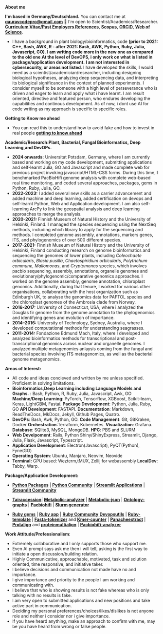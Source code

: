 **About me**

**I'm based in Germany/Deutschland.** You can contact me at **[gauravcodepro@gmail.com](mailto:gauravcodepro@gmail.com)** 🤝 I'm open to Scientist/Academics/Researcher. [**Curriculum Vitae/Past Employers References**](https://github.com/codecreatede/codecreatede/blob/main/Curriculum_Vitae_Gaurav_Sablok_2024.pdf), [**Scopus**](https://www.scopus.com/authid/detail.uri?authorId=36633064300), [**ORCID**](https://orcid.org/0000-0002-4157-9405), [**Web of Science**](https://www.webofscience.com/wos/author/record/C-5940-2014).

- I have a background in plant biology/bioinformatics, code **(prior to 2021: C++, Bash, AWK, R - after 2021: Bash, AWK, Python, Ruby, Julia, Javascript, GO)**. **I am writing code more in the new one as compared to the old one**.**At the level of DevOPS, i only work on what is listed in package/application development.** **I am not interested in cybersecurity, or areas not listed**. I have developed the skills, I would need as a scientist/academician/researcher, including designing biological hypotheses, analyzing deep sequencing data, and interpreting its biological significance in the context of planned experiments. I consider myself to be someone with a high level of perseverance who is driven and eager to learn and apply what i have learnt. I am result oriented, directive and featured person, who endures developing the capabilities and continous development. As of now, i dont use AI for code writing as my approach is specific to specific roles.

**Getting to Know me ahead**
- You can read this to understand how to avoid fake and how to invest in real people [**getting to know ahead**](https://drive.google.com/file/d/15Ws7Eez0DT4Usxz7hwSdS5fSPsoIISiz/view?usp=sharing)

**Academic/Research:Plant, Bacterial, Fungal Bioinformatics, Deep Learning,and DevOPs.**
- **2024 onwards:** Universitat Potsdam, Germany, where I am currently based and working on my code development, submitting applications and self-learnt Julia, GO and Javascript and made complete web for previous project invoking javascript/HTML-CSS forms. During this time, I benchmarked PacBioHifi genome analysis with complete web-based real time monitoring, and coded several approaches, packages, gems in Python, Ruby, Julia, GO.
- **2022-2023:** I added several new skills as a carrier advancement and added machine and deep learning, added certification on devops and self-learnt Python, Web and Application development. I am also self-learning ArcPy to link the geospatial analysis and deep learning approaches to merge the analysis.
- **2020-2021:** Finnish Museum of Natural History and the University of Helsinki, Finland. I managed the species sequencing using the NextSeq methods, including which library to apply for the sequencing and methods. I completed genome assembly, annotations, markers genes, ITS, and phylogenomics of over 500 different species.
- **2017-2021:** Finnish Museum of Natural History and the University of Helsinki, Finland conducting research on genome bioinformatics and sequencing the genomes of lower plants, including *Coleochaete orbicularis*, *Blasia pusilla*, *Chaetospiridium orbicularis*, *Polytrichum commune*, *Mallomonas*, and *Cryptomonas* species, which involves pacbio sequencing, assembly, annotations, organelle genomes and evolutionary/phylogenomic/comparative genomics approaches. I worked on the genome assembly, genome annotation, chloroplast genomics. Additionally, during that tenure, I worked for various other organisations, collaborating with the host organization such as Edinburgh UK, to analyse the genomics data for PAFTOL species and the chloroplast genomes of the Ambrosia clade from Norway.
- **2016-2017:** University of Connecticut, USA, where i analyzed the Douglas fir genome from the genome annotation to the phylogenomics and identifying genes and evolution of importance.
- **2014–2016:** University of Technology, Sydney, Australia, where I developed computational methods for understanding seagrasses.
- **2011-2014:** Fondazione Edmund Mach, Italy, where I developed and analyzed bioinformatics methods for transcriptional and post-transcriptional genomics across nuclear and organelle genomes. I analyzed multiple metagenomics anlaysis coming from the fungal and bacterial species involving ITS metagenomics, as well as the bacterial genome metagenomics.

**Areas of Interest:**
- All code and ideas concieved and written by me unless specified. Proficient in solving limitations. 
- **Bioinformatics,Deep Learning including Language Models and Graphs.** : Bash, Python, R, Ruby, Julia, Javascript, Awk, GO **Machine/Deep Learning**: PyTorch, Tensorflow, XGBoost, Scikit-learn, Keras, LightGBM, Fastai. **Package Development**: Python, Julia, Ruby, GO **API Development**: FASTAPI. **Documentation**: Markdown, ReadTheDocs, MkDocs, Jekyll, Github Pages, Quatro.
- **DevOPs**: Bash, Awk, Python, GO. **Code Management**: Git, GitKraken, Docker **Orchestration**:Terraform, Kubernetes. **Visualization**: Grafana. **Database**: SQlite3, MySQL, MongoDB. **HPC**: PBS and SLURM
- **Web Develpoment**: Rails, Python Shiny/ShinyExpress, Streamlit, Django, Julia, Flask, Javascript, Typescript.
- **Application Development**: Electron(Javascript), PyQT(Python), Fyne(GO)
- **Operating System**: Ubuntu, Manjaro, Neovim, Neovide
- **Terminal:** GPU based: Wezterm,tMUX, Zellij for webassembly **LocalDev**: Tabby, Warp. 

**Package/Application Development:**
- [**Python Packages**](https://pypi.org/user/gauravcodepro/) | [**Python Community**](https://www.python.org/community/) | [**Streamlit Applications**](https://streamlit.io/) | [**Streamlit Community**](https://discuss.streamlit.io/)
- [**Tairaccession**](https://github.com/codecreatede/tairaccession)| [**Metabolic-analyzer**](https://github.com/codecreatede/BIGG-metabolic-analyzer-API) | [**Metabolic-json**](https://github.com/codecreatede/metabolic-json) | [**Ontology-graphs**](https://github.com/codecreatede/ontology-graphs) | [**Pacbiohifi**](https://github.com/codecreatede/pacbiohifi-desktop) | [**Slurm generator**](https://github.com/codecreatede/universitat-potsdam-devops)

- [**Ruby gems**](https://rubygems.org/profiles/gauravcodepro) | [**Ruby app**](https://www.ruby-forum.com/) | [**Ruby Community**](https://www.ruby-forum.com/) [**Devopsutils**](https://github.com/codecreatede/devops-system-profiler) | [**Ruby-template**](https://github.com/codecreatede/ruby-gem-create) | [**Fasta-tokenizer**](https://github.com/codecreatede/pacbiohifi-motif-scanner) and [**Kmer-counter**](https://github.com/codecreatede/kmer-count) | [**Panacheextract**](https://rubygems.org/gems/panacheextract) | [**Protalign**](https://github.com/codecreate/proteinalignment-annotation-gem) and [**proteinmultialign**](https://github.com/codecreatede/protein-multialign-gem) | [**Pacbiohifi-analyzer**](https://github.com/codecreatede/pacbiohifi-analyzer)

**Work Attitude/Professionalism:**
- Extremely collaborative and I only supports those who support me.
- Even AI prompt says ask me then i will tell, asking is the first way to initiate a open discussion/building relation.
- Highly Communicative, approachable, motivated, task and solution oriented, time responsive, and initiative taker.
- I believe decisions and communication not made have no and importance.
- I give importance and priority to the people I am working and communicating with.
- I believe that who is showing results is not fake whereas who is only talking with no results is fake.
- I am very open to submitted applications and new positions and take active part in communication.
- Deciding my personal preferences/choices/likes/dislikes is not anyone role and neither i consider nor i give importance. 
- If you have heard anything, make an approach to confirm with me, may be you have heard from wrong or false people. 
